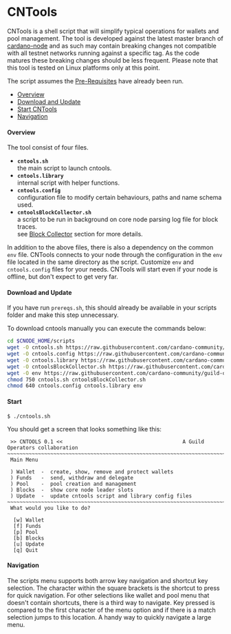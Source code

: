 # CNTools
CNTools is a shell script that will simplify typical operations for wallets and pool management. The tool is developed against the latest master branch of [cardano-node](https://github.com/input-output-hk/cardano-node) and as such may contain breaking changes not compatible with all testnet networks running against a specific tag. As the code matures these breaking changes should be less frequent. Please note that this tool is tested on Linux platforms only at this point.

The script assumes the [Pre-Requisites](../Common.md#dependencies-and-folder-structure-setup) have already been run.

* [Overview](#overview)
* [Download and Update](#download-and-update)
* [Start CNTools](#start)
* [Navigation](#navigation)

#### Overview
The tool consist of four files.  
* **`cntools.sh`**  
the main script to launch cntools.
* **`cntools.library`**  
internal script with helper functions.
* **`cntools.config`**  
configuration file to modify certain behaviours, paths and name schema used.
* **`cntoolsBlockCollector.sh`**  
a script to be run in background on core node parsing log file for block traces.  
see [Block Collector](cntools-blocks.md) section for more details.

In addition to the above files, there is also a dependency on the common `env` file. CNTools connects to your node through the configuration in the `env` file located in the same directory as the script. Customize `env` and `cntools.config` files for your needs.  CNTools will start even if your node is offline, but don't expect to get very far.

#### Download and Update

If you have run `prereqs.sh`, this should already be available in your scripts folder and make this step unnecessary. 

To download cntools manually you can execute the commands below:
``` bash
cd $CNODE_HOME/scripts
wget -O cntools.sh https://raw.githubusercontent.com/cardano-community/guild-operators/master/scripts/cnode-helper-scripts/cntools.sh
wget -O cntools.config https://raw.githubusercontent.com/cardano-community/guild-operators/master/scripts/cnode-helper-scripts/cntools.config
wget -O cntools.library https://raw.githubusercontent.com/cardano-community/guild-operators/master/scripts/cnode-helper-scripts/cntools.library
wget -O cntoolsBlockCollector.sh https://raw.githubusercontent.com/cardano-community/guild-operators/master/scripts/cnode-helper-scripts/cntoolsBlockCollector.sh
wget -O env https://raw.githubusercontent.com/cardano-community/guild-operators/master/scripts/cnode-helper-scripts/env
chmod 750 cntools.sh cntoolsBlockCollector.sh
chmod 640 cntools.config cntools.library env
```

#### Start
`$ ./cntools.sh`

You should get a screen that looks something like this:
```
 >> CNTOOLS 0.1 <<                                       A Guild Operators collaboration
~~~~~~~~~~~~~~~~~~~~~~~~~~~~~~~~~~~~~~~~~~~~~~~~~~~~~~~~~~~~~~~~~~~~~~~~~~~~~~~~~~~~
 Main Menu

 ) Wallet  -  create, show, remove and protect wallets
 ) Funds   -  send, withdraw and delegate
 ) Pool    -  pool creation and management
 ) Blocks  -  show core node leader slots
 ) Update  -  update cntools script and library config files
~~~~~~~~~~~~~~~~~~~~~~~~~~~~~~~~~~~~~~~~~~~~~~~~~~~~~~~~~~~~~~~~~~~~~~~~~~~~~~~~~~~~
 What would you like to do?

  [w] Wallet
  [f] Funds
  [p] Pool
  [b] Blocks
  [u] Update
  [q] Quit
```

#### Navigation
The scripts menu supports both arrow key navigation and shortcut key selection. The character within the square brackets is the shortcut to press for quick navigation. For other selections like wallet and pool menu that doesn't contain shortcuts, there is a third way to navigate. Key pressed is compared to the first character of the menu option and if there is a match selection jumps to this location. A handy way to quickly navigate a large menu. 
